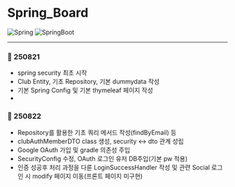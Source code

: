 # Spring_Board
![Spring](https://img.shields.io/badge/spring-6DB33F?style=for-the-badge&logo=spring&logoColor=white)
![SpringBoot](https://img.shields.io/badge/Spring%20Boot-6DB33F?style=for-the-badge&logo=springboot&logoColor=white)

---
### 📅 250821 
- spring security 최초 시작 
- Club Entity, 기초 Repository, 기본 dummydata 작성 
- 기본 Spring Config 및 기본 thymeleaf 페이지 작성
- 
### 📅 250822 
- Repository를 활용한 기초 쿼리 메서드 작성(findByEmail) 등 
- clubAuthMemberDTO class 생성, security <-> dto 관계 성립
- Google OAuth 가입 및 gradle 의존성 주입
- SecurityConfig 수정, OAuth 로그인 유저 DB주입(기본 pw 적용)
- 인증 성공후 처리 과정을 다룬 LoginSuccessHandler 작성 및 관련 Social 로그인 시 modify 페이지 이동(프론트 페이지 미구현)

